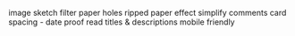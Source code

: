 image sketch filter
paper holes
ripped paper effect
simplify
comments
card spacing - date
proof read titles & descriptions
mobile friendly